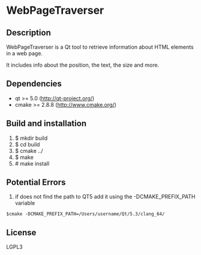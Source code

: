 WebPageTraverser
================

Description
-----------
WebPageTraverser is a Qt tool to retrieve information about HTML elements in a
web page.

It includes info about the position, the text, the size and more.

Dependencies
------------
* qt >= 5.0 (http://qt-project.org/)
* cmake >= 2.8.8 (http://www.cmake.org/)

Build and installation
----------------------
1. $ mkdir build
2. $ cd build
3. $ cmake ../
4. $ make
5. \# make install

Potential Errors
--------------------
1. if does not find the path to QT5 add it using the -DCMAKE_PREFIX_PATH variable

```
$cmake -DCMAKE_PREFIX_PATH=/Users/username/Qt/5.3/clang_64/

```

License
-------
LGPL3